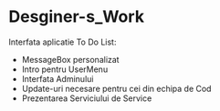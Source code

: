 # Desginer-s_Work



Interfata aplicatie
To Do List:
- MessageBox personalizat
- Intro pentru UserMenu
- Interfata Adminului
- Update-uri necesare pentru cei din echipa de Cod
- Prezentarea Serviciului de Service
